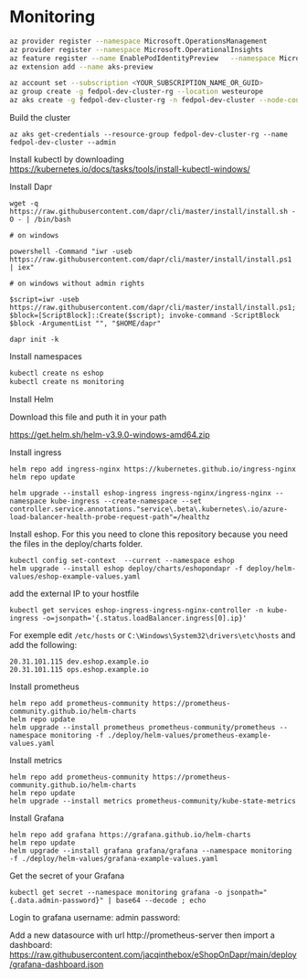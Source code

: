# Monitoring

```sh
az provider register --namespace Microsoft.OperationsManagement
az provider register --namespace Microsoft.OperationalInsights
az feature register --name EnablePodIdentityPreview   --namespace Microsoft.ContainerService
az extension add --name aks-preview

az account set --subscription <YOUR_SUBSCRIPTION_NAME_OR_GUID>
az group create -g fedpol-dev-cluster-rg --location westeurope
az aks create -g fedpol-dev-cluster-rg -n fedpol-dev-cluster --node-count 2 --location westeurope --enable-addons monitoring --max-pods 110 --generate-ssh-keys
```

Build the cluster

```
az aks get-credentials --resource-group fedpol-dev-cluster-rg --name fedpol-dev-cluster --admin
```


Install kubectl by downloading 
https://kubernetes.io/docs/tasks/tools/install-kubectl-windows/

Install Dapr

```
wget -q https://raw.githubusercontent.com/dapr/cli/master/install/install.sh -O - | /bin/bash

# on windows

powershell -Command "iwr -useb https://raw.githubusercontent.com/dapr/cli/master/install/install.ps1 | iex"

# on windows without admin rights

$script=iwr -useb https://raw.githubusercontent.com/dapr/cli/master/install/install.ps1; $block=[ScriptBlock]::Create($script); invoke-command -ScriptBlock $block -ArgumentList "", "$HOME/dapr"

```

```
dapr init -k
```

Install namespaces

```sh
kubectl create ns eshop
kubectl create ns monitoring
```

Install Helm

Download this file and puth it in your path

https://get.helm.sh/helm-v3.9.0-windows-amd64.zip



Install ingress

```
helm repo add ingress-nginx https://kubernetes.github.io/ingress-nginx
helm repo update

helm upgrade --install eshop-ingress ingress-nginx/ingress-nginx --namespace kube-ingress --create-namespace --set controller.service.annotations."service\.beta\.kubernetes\.io/azure-load-balancer-health-probe-request-path"=/healthz
```

Install eshop.
For this you need to clone this repository because you need the files in the deploy/charts folder.

```
kubectl config set-context  --current --namespace eshop 
helm upgrade --install eshop deploy/charts/eshopondapr -f deploy/helm-values/eshop-example-values.yaml
```

add the external IP to your hostfile

```
kubectl get services eshop-ingress-ingress-nginx-controller -n kube-ingress -o=jsonpath='{.status.loadBalancer.ingress[0].ip}'
```
For exemple edit `/etc/hosts` or `C:\Windows\System32\drivers\etc\hosts` and add the following:

```
20.31.101.115 dev.eshop.example.io
20.31.101.115 ops.eshop.example.io
```

Install prometheus

```
helm repo add prometheus-community https://prometheus-community.github.io/helm-charts
helm repo update
helm upgrade --install prometheus prometheus-community/prometheus --namespace monitoring -f ./deploy/helm-values/prometheus-example-values.yaml
```

Install metrics

```
helm repo add prometheus-community https://prometheus-community.github.io/helm-charts
helm repo update
helm upgrade --install metrics prometheus-community/kube-state-metrics
```

Install Grafana

```
helm repo add grafana https://grafana.github.io/helm-charts
helm repo update
helm upgrade --install grafana grafana/grafana --namespace monitoring -f ./deploy/helm-values/grafana-example-values.yaml
```

Get the secret of your Grafana 

```
kubectl get secret --namespace monitoring grafana -o jsonpath="{.data.admin-password}" | base64 --decode ; echo

```

Login to grafana
username: admin
password: 

Add a new datasource with url http://prometheus-server
then import a dashboard: https://raw.githubusercontent.com/jacqinthebox/eShopOnDapr/main/deploy/grafana-dashboard.json

